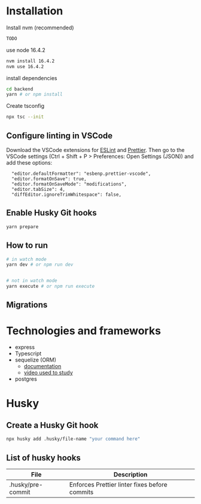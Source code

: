 # Installation

Install nvm (recommended)

```sh
TODO
```

use node 16.4.2

```sh
nvm install 16.4.2
nvm use 16.4.2
```

install dependencies

```sh
cd backend
yarn # or npm install
```

Create tsconfig

```sh
npx tsc --init
```

## Configure linting in VSCode

Download the VSCode extensions for [ESLint](https://marketplace.visualstudio.com/items?itemName=dbaeumer.vscode-eslint) and [Prettier](https://marketplace.visualstudio.com/items?itemName=esbenp.prettier-vscode). Then go to the VSCode settings (Ctrl + Shift + P > Preferences: Open Settings (JSON)) and add these options:

```
  "editor.defaultFormatter": "esbenp.prettier-vscode",
  "editor.formatOnSave": true,
  "editor.formatOnSaveMode": "modifications",
  "editor.tabSize": 4,
  "diffEditor.ignoreTrimWhitespace": false,
```

## Enable Husky Git hooks

```sh
yarn prepare
```

## How to run

```sh
# in watch mode
yarn dev # or npm run dev


# not in watch mode
yarn execute # or npm run execute
```

## Migrations

# Technologies and frameworks

- express
- Typescript
- sequelize (ORM)
  - [documentation](https://sequelize.org/v6/index.html)
  - [video used to study](https://www.youtube.com/watch?v=VyEKwp6Q4fY&ab_channel=willjw3)
- postgres

# Husky

## Create a Husky Git hook

```sh
npx husky add .husky/file-name "your command here"
```

## List of husky hooks

| File              | Description                                   |
| ----------------- | --------------------------------------------- |
| .husky/pre-commit | Enforces Prettier linter fixes before commits |
